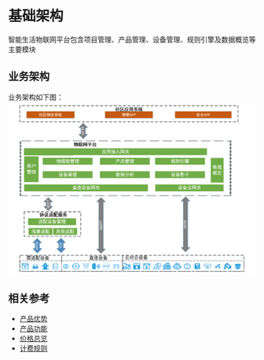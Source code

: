 # 基础架构

智能生活物联网平台包含项目管理、产品管理、设备管理、规则引擎及数据概览等主要模块

## 业务架构
业务架构如下图：
![业务架构](../../../../image/IoT/IoT-Estate/Introduction/Architecture-Core.png)



## 相关参考

- [产品优势](../Introduction/Benefits.md)
- [产品功能](../Introduction/Features.md)
- [价格总览](../Pricing/Price-Overview.md)
- [计费规则](../Pricing/Billing-Rules.md)
